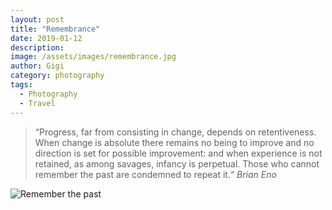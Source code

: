 ```yaml
---
layout: post
title: "Remembrance"
date: 2019-01-12
description:
image: /assets/images/remembrance.jpg
author: Gigi
category: photography
tags:
  - Photography
  - Travel
---
```


> “Progress, far from consisting in change, depends on retentiveness. When change is absolute there remains no being to improve and no direction is set for possible improvement: and when experience is not retained, as among savages, infancy is perpetual. Those who cannot remember the past are condemned to repeat it.“
> <cite>Brian Eno</cite>

![Remember the past](/assets/images/remembrance-tower.jpg#full)
